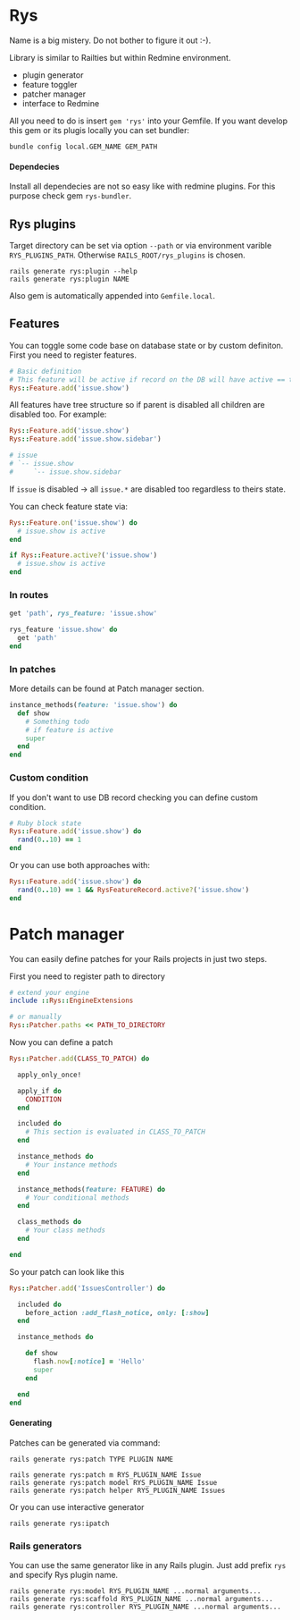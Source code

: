 # Rys

Name is a big mistery. Do not bother to figure it out :-).

Library is similar to Railties but within Redmine environment.

- plugin generator
- feature toggler
- patcher manager
- interface to Redmine

All you need to do is insert `gem 'rys'` into your Gemfile. If you want develop this gem or its plugis locally you can set bundler:

`bundle config local.GEM_NAME GEM_PATH`

#### Dependecies

Install all dependecies are not so easy like with redmine plugins. For this purpose check gem `rys-bundler`.

## Rys plugins

Target directory can be set via option `--path` or via environment varible `RYS_PLUGINS_PATH`. Otherwise `RAILS_ROOT/rys_plugins` is chosen.

```
rails generate rys:plugin --help
rails generate rys:plugin NAME
```

Also gem is automatically appended into `Gemfile.local`.

## Features

You can toggle some code base on database state or by custom definiton. First you need to register features.

```ruby
# Basic definition
# This feature will be active if record on the DB will have active == true
Rys::Feature.add('issue.show')
```

All features have tree structure so if parent is disabled all children are disabled too. For example:

```ruby
Rys::Feature.add('issue.show')
Rys::Feature.add('issue.show.sidebar')

# issue
# `-- issue.show
#     `-- issue.show.sidebar
```

If `issue` is disabled -> all `issue.*` are disabled too regardless to theirs state.

You can check feature state via:

```ruby
Rys::Feature.on('issue.show') do
  # issue.show is active
end

if Rys::Feature.active?('issue.show')
  # issue.show is active
end
```

### In routes

```ruby
get 'path', rys_feature: 'issue.show'

rys_feature 'issue.show' do
  get 'path'
end
```

### In patches

More details can be found at Patch manager section.

```ruby
instance_methods(feature: 'issue.show') do
  def show
    # Something todo
    # if feature is active
    super
  end
end
```


### Custom condition

If you don't want to use DB record checking you can define custom condition.

```ruby
# Ruby block state
Rys::Feature.add('issue.show') do
  rand(0..10) == 1
end
```

Or you can use both approaches with:

```ruby
Rys::Feature.add('issue.show') do
  rand(0..10) == 1 && RysFeatureRecord.active?('issue.show')
end
```

# Patch manager

You can easily define patches for your Rails projects in just two steps.

First you need to register path to directory

```ruby
# extend your engine
include ::Rys::EngineExtensions

# or manually
Rys::Patcher.paths << PATH_TO_DIRECTORY
```

Now you can define a patch

```ruby
Rys::Patcher.add(CLASS_TO_PATCH) do

  apply_only_once!

  apply_if do
    CONDITION
  end

  included do
    # This section is evaluated in CLASS_TO_PATCH
  end

  instance_methods do
    # Your instance methods
  end

  instance_methods(feature: FEATURE) do
    # Your conditional methods
  end

  class_methods do
    # Your class methods
  end

end

```

So your patch can look like this

```ruby
Rys::Patcher.add('IssuesController') do

  included do
    before_action :add_flash_notice, only: [:show]
  end

  instance_methods do

    def show
      flash.now[:notice] = 'Hello'
      super
    end

  end
end
```

#### Generating

Patches can be generated via command:

```
rails generate rys:patch TYPE PLUGIN NAME

rails generate rys:patch m RYS_PLUGIN_NAME Issue
rails generate rys:patch model RYS_PLUGIN_NAME Issue
rails generate rys:patch helper RYS_PLUGIN_NAME Issues
```

Or you can use interactive generator

```
rails generate rys:ipatch
```

### Rails generators

You can use the same generator like in any Rails plugin. Just add prefix `rys` and specify Rys plugin name.

```
rails generate rys:model RYS_PLUGIN_NAME ...normal arguments...
rails generate rys:scaffold RYS_PLUGIN_NAME ...normal arguments...
rails generate rys:controller RYS_PLUGIN_NAME ...normal arguments...
```
